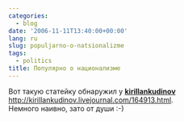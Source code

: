 ```yaml
---
categories:
  - blog
date: '2006-11-11T13:40:00+00:00'
lang: ru
slug: populjarno-o-natsionalizme
tags:
  - politics
title: Популярно о национализме
---
```




Вот такую статейку обнаружил у [**kirillankudinov**](http://kirillankudinov.livejournal.com/) <http://kirillankudinov.livejournal.com/164913.html>.  
Немного наивно, зато от души :-)